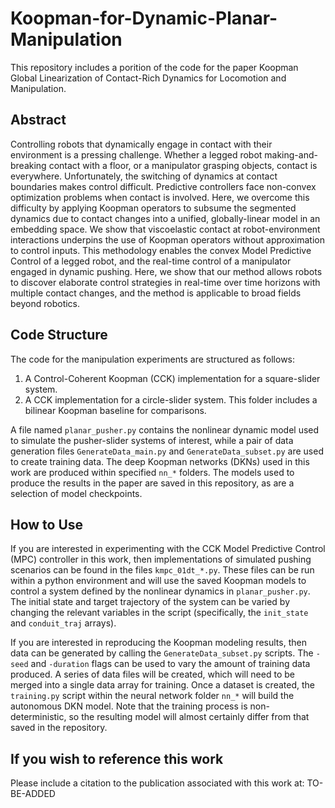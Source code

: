 # Koopman-for-Dynamic-Planar-Manipulation
This repository includes a porition of the code for the paper	Koopman Global Linearization of Contact-Rich Dynamics for Locomotion and Manipulation.

## Abstract
Controlling robots that dynamically engage in contact with their environment is a pressing challenge. Whether a legged robot making-and-breaking contact with a floor, or a manipulator grasping objects, contact is everywhere. Unfortunately, the switching of dynamics at contact boundaries makes control difficult. Predictive controllers face non-convex optimization problems when contact is involved. Here, we overcome this difficulty by applying Koopman operators to subsume the segmented dynamics due to contact changes into a unified, globally-linear model in an embedding space. We show that viscoelastic contact at robot-environment interactions underpins the use of Koopman operators without approximation to control inputs. This methodology enables the convex Model Predictive Control of a legged robot, and the real-time control of a manipulator engaged in dynamic pushing. Here, we show that our method allows robots to discover elaborate control strategies in real-time over time horizons with multiple contact changes, and the method is applicable to broad fields beyond robotics. 

## Code Structure
The code for the manipulation experiments are structured as follows:
1. A Control-Coherent Koopman (CCK) implementation for a square-slider system.
2. A CCK implementation for a circle-slider system. This folder includes a bilinear Koopman baseline for comparisons.

A file named `planar_pusher.py` contains the nonlinear dynamic model used to simulate the pusher-slider systems of interest, while a pair of data generation files `GenerateData_main.py` and `GenerateData_subset.py` are used to create training data. The deep Koopman networks (DKNs) used in this work are produced within specified `nn_*` folders. The models used to produce the results in the paper are saved in this repository, as are a selection of model checkpoints.

## How to Use
If you are interested in experimenting with the CCK Model Predictive Control (MPC) controller in this work, then implementations of simulated pushing scenarios can be found in the files `kmpc_01dt_*.py`. These files can be run within a python environment and will use the saved Koopman models to control a system defined by the nonlinear dynamics in `planar_pusher.py`. The initial state and target trajectory of the system can be varied by changing the relevant variables in the script (specifically, the `init_state` and `conduit_traj` arrays).

If you are interested in reproducing the Koopman modeling results, then data can be generated by calling the `GenerateData_subset.py` scripts. The `-seed` and `-duration` flags can be used to vary the amount of training data produced. A series of data files will be created, which will need to be merged into a single data array for training. Once a dataset is created, the `training.py` script within the neural network folder `nn_*` will build the autonomous DKN model. Note that the training process is non-deterministic, so the resulting model will almost certainly differ from that saved in the repository.

## If you wish to reference this work
Please include a citation to the publication associated with this work at:
TO-BE-ADDED
